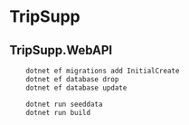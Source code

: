 # TripSupp

## TripSupp.WebAPI 
```cs
    dotnet ef migrations add InitialCreate
    dotnet ef database drop
    dotnet ef database update

    dotnet run seeddata
    dotnet run build
```